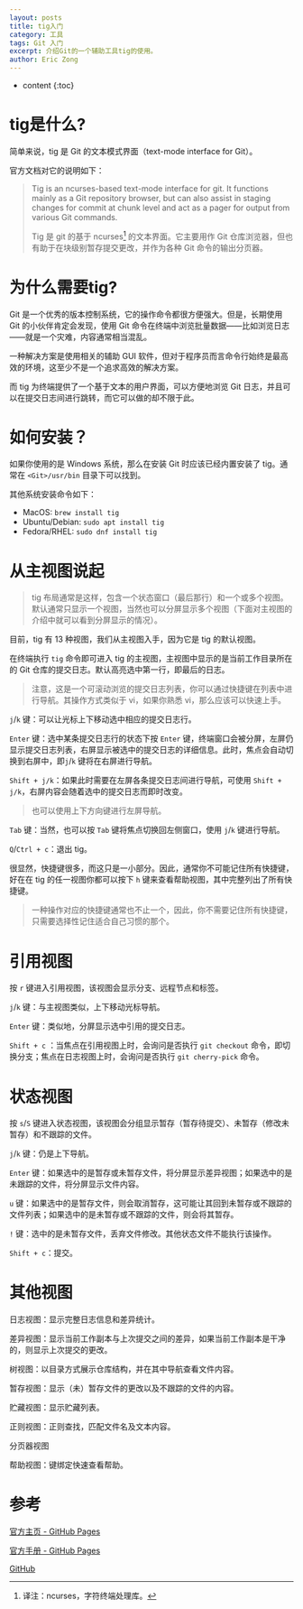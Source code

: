 ```yaml
---
layout: posts
title: tig入门
category: 工具
tags: Git 入门
excerpt: 介绍Git的一个辅助工具tig的使用。
author: Eric Zong
---
```


* content
{:toc}

# tig是什么?

简单来说，tig 是  Git 的文本模式界面（text-mode interface for Git）。

官方文档对它的说明如下：

>  Tig is an ncurses-based text-mode interface for git. It functions mainly as a Git repository browser, but can also assist in staging changes for commit at chunk level and act as a pager for output from various Git commands. 
>
>  Tig 是 git 的基于 ncurses[^1] 的文本界面。它主要用作 Git 仓库浏览器，但也有助于在块级别暂存提交更改，并作为各种 Git 命令的输出分页器。 

# 为什么需要tig?

Git 是一个优秀的版本控制系统，它的操作命令都很方便强大。但是，长期使用 Git 的小伙伴肯定会发现，使用 Git 命令在终端中浏览批量数据——比如浏览日志——就是一个灾难，内容通常相当混乱。

一种解决方案是使用相关的辅助 GUI 软件，但对于程序员而言命令行始终是最高效的环境，这至少不是一个追求高效的解决方案。

而 tig 为终端提供了一个基于文本的用户界面，可以方便地浏览 Git 日志，并且可以在提交日志间进行跳转，而它可以做的却不限于此。

# 如何安装？

如果你使用的是 Windows 系统，那么在安装 Git 时应该已经内置安装了 tig。通常在 `<Git>/usr/bin` 目录下可以找到。

其他系统安装命令如下：

* MacOS: `brew install tig`
* Ubuntu/Debian: `sudo apt install tig`
* Fedora/RHEL: `sudo dnf install tig`

# 从主视图说起

> tig 布局通常是这样，包含一个状态窗口（最后那行）和一个或多个视图。默认通常只显示一个视图，当然也可以分屏显示多个视图（下面对主视图的介绍中就可以看到分屏显示的情况）。

目前，tig 有 13 种视图，我们从主视图入手，因为它是 tig 的默认视图。

在终端执行 `tig` 命令即可进入 tig 的主视图，主视图中显示的是当前工作目录所在的 Git 仓库的提交日志。默认高亮选中第一行，即最后的日志。

> 注意，这是一个可滚动浏览的提交日志列表，你可以通过快捷键在列表中进行导航。其操作方式类似于 vi，如果你熟悉 vi，那么应该可以快速上手。

`j`/`k` 键：可以让光标上下移动选中相应的提交日志行。

`Enter` 键：选中某条提交日志行的状态下按 `Enter` 键，终端窗口会被分屏，左屏仍显示提交日志列表，右屏显示被选中的提交日志的详细信息。此时，焦点会自动切换到右屏中，即`j`/`k` 键将在右屏进行导航。

`Shift + j/k`：如果此时需要在左屏各条提交日志间进行导航，可使用 `Shift + j/k`，右屏内容会随着选中的提交日志而即时改变。

> 也可以使用上下方向键进行左屏导航。

`Tab` 键：当然，也可以按 `Tab` 键将焦点切换回左侧窗口，使用 `j`/`k` 键进行导航。

`Q`/`Ctrl + c`：退出 tig。

很显然，快捷键很多，而这只是一小部分。因此，通常你不可能记住所有快捷键，好在在 tig 的任一视图你都可以按下 `h` 键来查看帮助视图，其中完整列出了所有快捷键。

> 一种操作对应的快捷键通常也不止一个，因此，你不需要记住所有快捷键，只需要选择性记住适合自己习惯的那个。

# 引用视图

按 `r` 键进入引用视图，该视图会显示分支、远程节点和标签。

`j`/`k` 键：与主视图类似，上下移动光标导航。

`Enter` 键：类似地，分屏显示选中引用的提交日志。

`Shift + c` ：当焦点在引用视图上时，会询问是否执行 `git checkout` 命令，即切换分支；焦点在日志视图上时，会询问是否执行 `git cherry-pick` 命令。

# 状态视图

按 `s`/`S` 键进入状态视图，该视图会分组显示暂存（暂存待提交）、未暂存（修改未暂存）和不跟踪的文件。

`j`/`k` 键：仍是上下导航。

`Enter` 键：如果选中的是暂存或未暂存文件，将分屏显示差异视图；如果选中的是未跟踪的文件，将分屏显示文件内容。

`u` 键：如果选中的是暂存文件，则会取消暂存，这可能让其回到未暂存或不跟踪的文件列表；如果选中的是未暂存或不跟踪的文件，则会将其暂存。

`!` 键：选中的是未暂存文件，丢弃文件修改。其他状态文件不能执行该操作。

`Shift + c`：提交。

# 其他视图

日志视图：显示完整日志信息和差异统计。

差异视图：显示当前工作副本与上次提交之间的差异，如果当前工作副本是干净的，则显示上次提交的更改。

树视图：以目录方式展示仓库结构，并在其中导航查看文件内容。

暂存视图：显示（未）暂存文件的更改以及不跟踪的文件的内容。

贮藏视图：显示贮藏列表。

正则视图：正则查找，匹配文件名及文本内容。

分页器视图

帮助视图：键绑定快速查看帮助。

# 参考

[官方主页 - GitHub Pages](https://jonas.github.io/tig/)

[官方手册 - GitHub Pages](https://jonas.github.io/tig/doc/manual.html)

[GitHub](https://github.com/jonas/tig/) 

[^1]: 译注：ncurses，字符终端处理库。